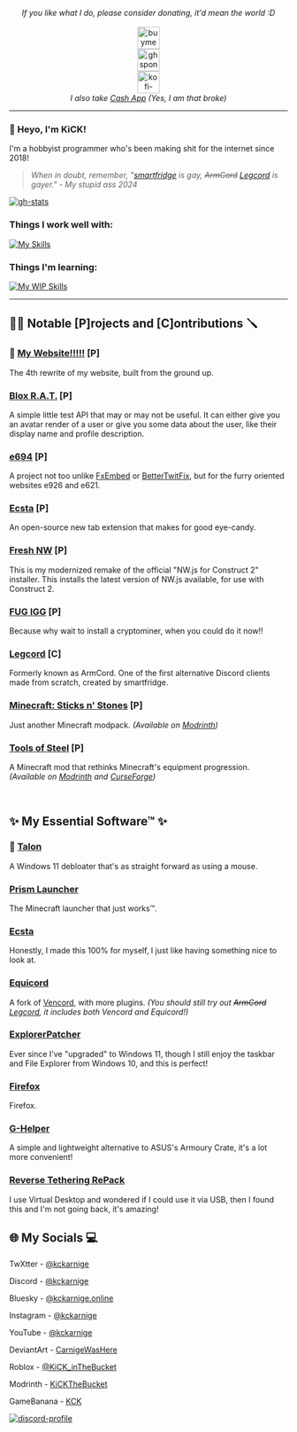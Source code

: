 <p align="center">
  <i>If you like what I do, please consider donating, it'd mean the world :D</i>
  <br><br>
  <a href="https://www.buymeacoffee.com/kckarnige" target="_blank">
    <img alt="buymeacoffee-singular" height="40" src="https://cdn.jsdelivr.net/npm/@intergrav/devins-badges@3/assets/compact/donate/buymeacoffee-singular_vector.svg">
  </a>
  <br>
  <a href="https://github.com/sponsors/kckarnige" target="_blank">
    <img alt="ghsponsors-singular" height="40" src="https://cdn.jsdelivr.net/npm/@intergrav/devins-badges@3/assets/compact/donate/ghsponsors-singular_vector.svg">
  </a>
  <br>
  <a href="https://ko-fi.com/kckarnige" target="_blank">
    <img alt="kofi-singular" height="40" src="https://cdn.jsdelivr.net/npm/@intergrav/devins-badges@3/assets/compact/donate/kofi-singular_vector.svg">
  </a>
  <br>
  <i>I also take <a href="https://cash.app/$kckarnige">Cash App</a> (Yes, I am that broke)</i>
</p>

----

### 👋 Heyo, I'm KiCK!

I'm a hobbyist programmer who's been making shit for the internet since 2018!

> *When in doubt, remember, "[smartfridge](https://github.com/smartfrigde) is gay, ~~ArmCord~~ [Legcord](https://github.com/Legcord/Legcord) is gayer." - My stupid ass 2024*

[![gh-stats](https://github-readme-stats.vercel.app/api/top-langs/?username=kckarnige&bg_color=1a1c1f&hide_border=true&theme=dark&border_radius=8px&layout=compact&hide=html,powershell,lua,c%2B%2B,makefile)](https://github.com/anuraghazra/github-readme-stats)

### Things I work well with:
[![My Skills](https://skillicons.dev/icons?i=html,scss,css,js,ps)](https://skillicons.dev)

### Things I'm learning:
[![My WIP Skills](https://skillicons.dev/icons?i=java,ai,cs,nodejs)](https://skillicons.dev)

----

## 👷‍♂️ Notable [P]rojects and [C]ontributions 🪛

### 💫 [My Website!!!!!](https://kckarnige.github.io/) [P]
The 4th rewrite of my website, built from the ground up.

### [Blox R.A.T.](https://github.com/kckarnige/BloxRAT) [P]
A simple little test API that may or may not be useful. It can either give you an avatar render of a user or give you some data about the user, like their display name and profile description.

### [e694](https://github.com/kckarnige/e694) [P]
A project not too unlike [FxEmbed](https://github.com/FxEmbed/FxEmbed) or [BetterTwitFix](https://github.com/dylanpdx/BetterTwitFix), but for the furry oriented websites e926 and e621.

### [Ecsta](https://github.com/kckarnige/EcstaTab) [P]
An open-source new tab extension that makes for good eye-candy.

### [Fresh NW](https://github.com/kckarnige/NeoNWjsForC2) [P]
This is my modernized remake of the official "NW.js for Construct 2" installer. This installs the latest version of NW.js available, for use with Construct 2. 

### [FUG IGG](https://gist.github.com/kckarnige/6dfff1025b5da69399c26957ee47b445) [P]
Because why wait to install a cryptominer, when you could do it now!!

### [Legcord](https://github.com/Legcord/Legcord) [C]
Formerly known as ArmCord. One of the first alternative Discord clients made from scratch, created by smartfridge.

### [Minecraft: Sticks n' Stones](https://mc-sns.github.io/) [P]
Just another Minecraft modpack. _(Available on [Modrinth](https://modrinth.com/modpack/mc-sns))_

### [Tools of Steel](https://github.com/kckarnige/ToolsofSteel) [P]
A Minecraft mod that rethinks Minecraft's equipment progression. _(Available on [Modrinth](https://modrinth.com/mod/tools-of-steel) and [CurseForge](https://www.curseforge.com/minecraft/mc-mods/tools-of-steel))_

<br>

## ✨ My Essential Software™ ✨

### 💫 [Talon](https://github.com/ravendevteam/talon)
A Windows 11 debloater that's as straight forward as using a mouse. 

### [Prism Launcher](https://github.com/PrismLauncher/PrismLauncher)
The Minecraft launcher that just works™.

### [Ecsta](https://github.com/kckarnige/EcstaTab)
Honestly, I made this 100% for myself, I just like having something nice to look at.

### [Equicord](https://github.com/Equicord/Equicord)
A fork of [Vencord](https://github.com/Vendicated/Vencord), with more plugins. *(You should still try out ~~ArmCord~~ [Legcord](https://github.com/Legcord/Legcord), it includes both Vencord and Equicord!)*

### [ExplorerPatcher](https://github.com/valinet/ExplorerPatcher)
Ever since I've "upgraded" to Windows 11, though I still enjoy the taskbar and File Explorer from Windows 10, and this is perfect!

### [Firefox](https://github.com/mozilla-firefox/firefox)
Firefox.

### [G-Helper](https://github.com/seerge/g-helper)
A simple and lightweight alternative to ASUS's Armoury Crate, it's a lot more convenient!

### [Reverse Tethering RePack](https://github.com/Kuijen/RT-RP)
I use Virtual Desktop and wondered if I could use it via USB, then I found this and I'm not going back, it's amazing!

## 🌐 My Socials 💻

TwXtter - [@kckarnige](https://x.com/kckarnige)

Discord - [@kckarnige](https://discord.com/users/634168893644210186)

Bluesky - [@kckarnige.online](https://bsky.app/profile/kckarnige.online)

Instagram - [@kckarnige](https://instagram.com/kckarnige)

YouTube - [@kckarnige](https://www.youtube.com/channel/UCHDWD1G20SVO399jCS0LDNQ)

DeviantArt - [CarnigeWasHere](https://www.deviantart.com/carnigewashere)

Roblox - [@KiCK_inTheBucket](https://www.roblox.com/users/154248006/profile)

Modrinth - [KiCKTheBucket](https://modrinth.com/user/KiCKTheBucket)

GameBanana - [KCK](https://gamebanana.com/members/1716410)

[![discord-profile](https://lanyard.kyrie25.dev/api/634168893644210186?bg=1a1c1f&borderRadius=8px&gradient=aaaaaa&hideDiscrim=true&globalName=true&idleMessage="I've%20been%20shaking%20my%20hips,%20I've%20been%20putting%20on%20a%20show."&useDisplayName=true)](https://github.com/kyrie25/lanyard-profile-readme)
